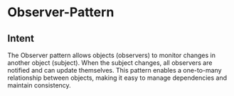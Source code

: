 # Observer-Pattern

## Intent
The Observer pattern allows objects (observers) to monitor changes in another object (subject). When the subject changes, all observers are notified and can update themselves. This pattern enables a one-to-many relationship between objects, making it easy to manage dependencies and maintain consistency.
